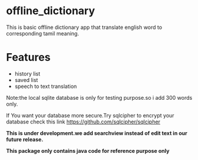 # offline_dictionary
This is basic offline dictionary app that translate english word to corresponding tamil meaning.

# Features 
- history list
- saved list 
- speech to text translation


Note:the local sqlite database is only for testing purpose.so i add 300 words only.

If You want your database more secure.Try sqlcipher to encrypt your database
check this link https://github.com/sqlcipher/sqlcipher 

**This is under development.we add searchview instead of edit text in our future release.**

**This package only contains java code for reference purpose only**
